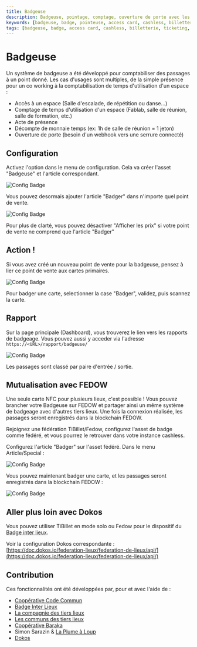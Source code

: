 ```yaml
---
title: Badgeuse
description: Badgeuse, pointage, comptage, ouverture de porte avec les cartes NFC.
keywords: [badgeuse, badge, pointeuse, access card, cashless, billetterie, ticketing, cashback, stripe, badge inter-lieux, dokos]
tags: [badgeuse, badge, access card, cashless, billetterie, ticketing, cashback, stripe,  badge inter-lieux, dokos]
---
```


# Badgeuse

Un système de badgeuse a été développé pour comptabiliser des passages à un point donné. Les cas d'usages sont multiples, de la simple présence pour un co working à la comptabilisation de temps d'utilisation d'un espace :

- Accès à un espace (Salle d'escalade, de répétition ou danse...)
- Comptage de temps d'utilisation d'un espace (Fablab, salle de réunion, salle de formation, etc.)
- Acte de présence
- Décompte de monnaie temps (ex: 1h de salle de réunion = 1 jeton)
- Ouverture de porte (besoin d'un webhook vers une serrure connecté)

## Configuration

Activez l'option dans le menu de configuration. Cela va créer l'asset "Badgeuse" et l'article correspondant.

![Config Badge](/assets/screenshots/time-clock/activation.jpg)

Vous pouvez desormais ajouter l'article "Badger" dans n'importe quel point de vente.

![Config Badge](/assets/screenshots/time-clock/outlet.jpg)

Pour plus de clarté, vous pouvez désactiver "Afficher les prix" si votre point de vente ne comprend que l'article "Badger"

## Action !

Si vous avez créé un nouveau point de vente pour la badgeuse, pensez à lier ce point de vente aux cartes primaires.

![Config Badge](/assets/screenshots/time-clock/terminal.jpg)

Pour badger une carte, selectionner la case "Badger", validez, puis scannez la carte.

## Rapport

Sur la page principale (Dashboard), vous trouverez le lien vers les rapports de badgeage. 
Vous pouvez aussi y acceder via l'adresse `https://<URL>/rapport/badgeuse/`

![Config Badge](/assets/screenshots/time-clock/report.jpg)

Les passages sont classé par paire d'entrée / sortie.

## Mutualisation avec FEDOW

Une seule carte NFC pour plusieurs lieux, c'est possible !
Vous pouvez brancher votre Badgeuse sur FEDOW et partager ainsi un même système de badgeage avec d'autres tiers lieux.
Une fois la connexion réalisée, les passages seront enregistrés dans la blockchain FEDOW.

Rejoignez une fédération TiBillet/Fedow, configurez l'asset de badge comme fédéré, et vous pourrez le retrouver dans votre instance cashless.

Configurez l'article "Badger" sur l'asset fédéré. Dans le menu Article/Special :

![Config Badge](/assets/screenshots/time-clock/fedow-asset.jpg)

Vous pouvez maintenant badger une carte, et les passages seront enregistrés dans la blockchain FEDOW :

![Config Badge](/assets/screenshots/time-clock/fedow-report.jpg)

## Aller plus loin avec Dokos

Vous pouvez utiliser TiBillet en mode solo ou Fedow pour le dispositif du [Badge inter lieux](https://badge.tiers-lieux.org/).

Voir la configuration Dokos correspondante : [https://doc.dokos.io/federation-lieux/federation-de-lieux/api/](https://doc.dokos.io/federation-lieux/federation-de-lieux/api/)

## Contribution

Ces fonctionnalités ont été développées par, pour et avec l'aide de :

- [Coopérative Code Commun](https://codecommun.coop/)
- [Badge Inter Lieux](https://badge.tiers-lieux.org/)
- [La compagnie des tiers lieux](https://compagnie.tiers-lieux.org/)
- [Les communs des tiers lieux](https://adopteuncommun.communecter.org/#) 
- [Coopérative Baraka](https://www.cooperativebaraka.fr/)
- Simon Sarazin & [La Plume à Loup](https://laplumealoup.fr/)
- [Dokos](https://dokos.io/)
